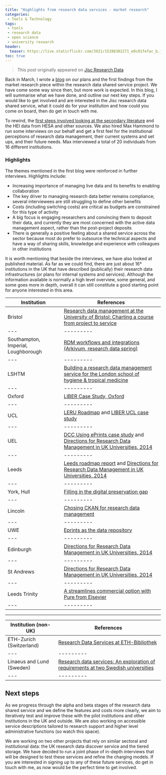 ```yaml
---
title: "Highlights from research data services - market research"
categories:
 - Tools & Technology
tags:
 - tools
 - research data
 - open science
 - university research
header:
  teaser: https://live.staticflickr.com/3921/15288382271_e0c01fefac_b.jpg
toc: true
---  
```


> This post originally appeared on [Jisc Research Data](https://researchdata.jiscinvolve.org/wp/2017/10/04/5-highlights-rdss-market-research/)

Back in March, I wrote a [blog](/rdss-market-research/) on our plans and the first findings from the market research piece within the research data shared service project. We have come some way since then, but more work is expected. In this blog, I will summarise what we have done, and outline our next key steps. If you would like to get involved and are interested in the Jisc research data shared service, what it could do for your institution and how could you come on board, then do get in touch with me.

To rewind, the [first steps involved looking at the secondary literature](https://researchdata.jiscinvolve.org/wp/2017/03/14/market-research-research-data-shared-service/) and the HEI data from HESA and other sources. We also hired Max Hammond to run some interviews on our behalf and get a first feel for the institutional perceptions of research data management, their current systems and set ups, and their future needs. Max interviewed a total of 20 individuals from 16 different institutions.

### Highlights

The themes mentioned in the first blog were reinforced in further interviews. Highlights include:

  -  Increasing importance of managing live data and its benefits to enabling collaboration
  -  The key driver to managing research data better remains compliance; several interviewees are still struggling to define other benefits
  -  Costs (including switching costs) are critical as budgets are constrained for this type of activity
  -  A big focus is engaging researchers and convincing them to deposit their data, and currently they are most concerned with the active data management aspect, rather than the post-project deposits
  -  There is generally a positive feeling about a shared service across the sector because most do prefer to outsource the technical aspects and have a way of sharing skills, knowledge and experience with colleagues in other institutions

It is worth mentioning that beside the interviews, we have also looked at published material. As far as we could find, there are just about 16* institutions in the UK that have described (publically) their research data infrastructures (or plans for internal systems and services).  Although the information available is normally a high level overview, some general, and some goes more in depth, overall it can still constitute a good starting point for anyone interested in this area.

| **Institution** |	**References** |
| --- | ---------|
|Bristol |	[Research data management at the University of Bristol: Charting a course from project to service](http://www.emeraldinsight.com/doi/abs/10.1108/PROG-02-2015-0019) |
| --- | ---------|
|Southampton, Imperial, Loughborough |	[RDM workflows and integrations (Arkivum, research data spring)](https://figshare.com/articles/RDM_workflows_and_integrations_for_HEIs_using_hosted_services/1476832)
| --- | ---------|
|LSHTM |	[Building a research data management service for the London school of hygiene & tropical medicine](http://www.emeraldinsight.com/doi/full/10.1108/PROG-01-2015-0011) |
| --- | ---------|
|Oxford |	[LIBER Case Study, Oxford](http://libereurope.eu/wp-content/uploads/2014/06/LIBER-Case-Study-UOX.pdf) |
| --- | ---------|
|UCL |	[LERU Roadmap](http://www.leru.org/files/publications/AP14_LERU_Roadmap_for_Research_data_final.pdf) and [LIBER UCL case study](http://libereurope.eu/wp-content/uploads/2014/06/LIBER-Case-Study-UCL.pdf) |
| --- | ---------|
|UEL |	[DCC Using ePrints case study](http://www.dcc.ac.uk/resources/developing-rdm-services/using-eprints-build-repository-uel) and [Directions for Research Data Management in UK Universities, 2014](http://repository.jisc.ac.uk/6062/5/Jisc-DCC-EPSRC_CASE_STUDY-UEL.pdf) |
| --- | ---------|
|Leeds|	[Leeds roadmap report](http://library.leeds.ac.uk/downloads/file/536/roadmap_final_report) and [Directions for Research Data Management in UK Universities, 2014](http://repository.jisc.ac.uk/6062/3/Jisc-DCC-EPSRC_CASE_STUDY-Leeds.pdf) |
| --- | ---------|
|York, Hull |	[Filling in the digital preservation gap](https://figshare.com/articles/Filling_the_Digital_Preservation_Gap_A_Jisc_Research_Data_Spring_project_Phase_Two_report_February_2016/2073220) |
| --- | ---------|
|Lincoln |	[Chosing CKAN for research data management](https://orbital.blogs.lincoln.ac.uk/2012/09/06/choosing-ckan-for-research-data-management/) |
| --- | ---------|
|UWE |	[Eprints as the data repository](http://www2.uwe.ac.uk/services/library/using_the_library/Services%20for%20researchers/eprints-data-repository-uwe.pdf) |
| --- | ---------|
|Edinburgh |	[Directions for Research Data Management in UK Universities, 2014](http://repository.jisc.ac.uk/6062/2/Jisc-DCC-EPSRC_CASE_STUDY-Edinburgh.pdf) |
| --- | ---------|
|St Andrews |	[Directions for Research Data Management in UK Universities, 2014](http://repository.jisc.ac.uk/6062/4/Jisc-DCC-EPSRC_CASE_STUDY-St_Andrews.pdf) |
| --- | ---------|
|Leeds Trinity |	[A streamlines commercial option with Pure from Elsevier](https://figshare.com/articles/A_consortial_approach_to_RDMS_Case_study_Leeds_Trinity_University_A_streamlined_commercial_option_Pure_Elsevier_/1478780) |
| --- | ---------|

****
 
| **Institution (non-UK)** |	**References** |
| --- | ---------|
|ETH-Zurich (Switzerland) |	[Research Data Services at ETH-Bibliothek](http://www.ifla.org/files/assets/hq/publications/ifla-journal/ifla-journal-42-4_2016.pdf) |
| --- | ---------|
|Linaeus and Lund (Sweden) |	[Research data services: An exploration of requirements at two Swedish universities](http://www.ifla.org/files/assets/hq/publications/ifla-journal/ifla-journal-42-4_2016.pdf) |
| --- | ---------|


## Next steps 
As we progress through the alpha and beta stages of the research data shared service and we define the features and costs more clearly, we aim to iteratively test and improve these with the pilot institutions and other institutions in the UK and outside. We are also working on accessible service descriptions tailored to research support and higher level administrative functions (so watch this space).

We are working on two other projects that rely on similar sectoral and institutional data: the UK research data discover service and the tiered storage. We have decided to run a joint phase of in-depth interviews that will be designed to test these services and refine the charging models. If you are interested in signing up to any of these future services, do get in touch with me, as now would be the perfect time to get involved.

